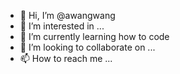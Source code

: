 - 👋 Hi, I’m @awangwang
- 👀 I’m interested in ...
- 🌱 I’m currently learning how to code
- 💞️ I’m looking to collaborate on ...
- 📫 How to reach me ...

<!---
awangwang/awangwang is a ✨ special ✨ repository because its `README.md` (this file) appears on your GitHub profile.
You can click the Preview link to take a look at your changes.
--->
